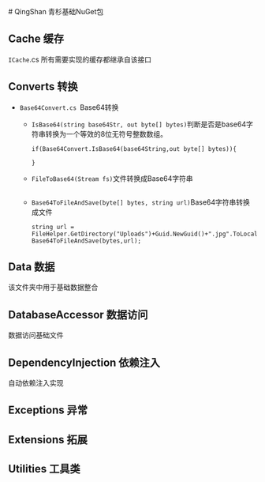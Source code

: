 ﻿﻿# QingShan 青杉基础NuGet包

## Cache 缓存

  `ICache`.cs 所有需要实现的缓存都继承自该接口

## Converts 转换

- `Base64Convert.cs `Base64转换

  - `IsBase64(string base64Str, out byte[] bytes)`判断是否是base64字符串转换为一个等效的8位无符号整数数组。  

    ```
    if(Base64Convert.IsBase64(base64String,out byte[] bytes)){
    	
    }
    ```

    

  - `FileToBase64(Stream fs)`文件转换成Base64字符串

    ```
    ```

    

  - `Base64ToFileAndSave(byte[] bytes, string url)`Base64字符串转换成文件

    ````
    string url = FileHelper.GetDirectory("Uploads")+Guid.NewGuid()+".jpg".ToLocalBinDirectory();
    Base64ToFileAndSave(bytes,url);
    ````

    

## Data 数据

  该文件夹中用于基础数据整合

## DatabaseAccessor 数据访问

  数据访问基础文件

## DependencyInjection 依赖注入

  自动依赖注入实现

## Exceptions 异常

## Extensions 拓展

## Utilities  工具类

